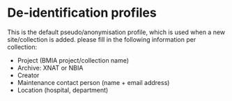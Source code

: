 De-identification profiles
==========

This is the default pseudo/anonymisation profile, which is used when a new site/collection is added.
please fill in the following information per collection:
- Project (BMIA project/collection name)
- Archive: XNAT or NBIA
- Creator
- Maintenance contact person (name + email address)
- Location (hospital, department)
